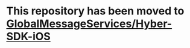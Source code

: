 # This repository has been moved to [GlobalMessageServices/Hyber-SDK-iOS](https://github.com/GlobalMessageServices/Hyber-SDK-iOS)
